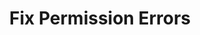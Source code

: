 ---
sidebar_position: 3
title: "Fix Permission Errors"
sidebar_label: "Fix Permission Errors"
description: "Correct access permission problems in Debian platforms - resolve permission denied errors, fix ownership issues, restore proper access rights, and ensure security compliance."
keywords:
  - "debian permission errors"
  - "permission denied"
  - "ownership issues"
  - "access rights"
  - "permission troubleshooting"
tags:
  - debian
  - permission-errors
  - permission-denied
  - ownership-issues
  - access-troubleshooting
slug: /linux/debian/troubleshooting/common-errors/fix-permission-errors
---